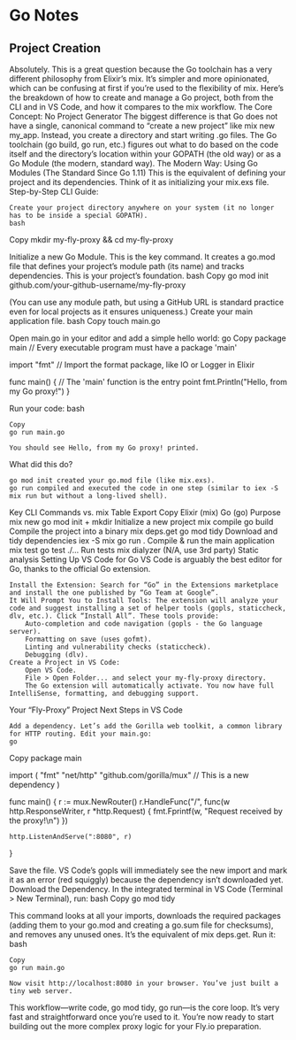 # Go Notes

## Project Creation
Absolutely. This is a great question because the Go toolchain has a very different philosophy from Elixir’s mix. It’s simpler and more opinionated, which can be confusing at first if you’re used to the flexibility of mix.
Here’s the breakdown of how to create and manage a Go project, both from the CLI and in VS Code, and how it compares to the mix workflow.
The Core Concept: No Project Generator
The biggest difference is that Go does not have a single, canonical command to “create a new project” like mix new my_app.
Instead, you create a directory and start writing .go files. The Go toolchain (go build, go run, etc.) figures out what to do based on the code itself and the directory’s location within your GOPATH (the old way) or as a Go Module (the modern, standard way).
The Modern Way: Using Go Modules (The Standard Since Go 1.11)
This is the equivalent of defining your project and its dependencies. Think of it as initializing your mix.exs file.
Step-by-Step CLI Guide:

    Create your project directory anywhere on your system (it no longer has to be inside a special GOPATH).
    bash

Copy
mkdir my-fly-proxy && cd my-fly-proxy

Initialize a new Go Module. This is the key command. It creates a go.mod file that defines your project’s module path (its name) and tracks dependencies. This is your project’s foundation.
bash
Copy
go mod init github.com/your-github-username/my-fly-proxy

(You can use any module path, but using a GitHub URL is standard practice even for local projects as it ensures uniqueness.)
Create your main application file.
bash
Copy
touch main.go

Open main.go in your editor and add a simple hello world:
go
Copy
package main // Every executable program must have a package 'main'

import "fmt" // Import the format package, like IO or Logger in Elixir

func main() { // The 'main' function is the entry point
    fmt.Println("Hello, from my Go proxy!")
}

Run your code:
bash

    Copy
    go run main.go

    You should see Hello, from my Go proxy! printed.

What did this do?

    go mod init created your go.mod file (like mix.exs).
    go run compiled and executed the code in one step (similar to iex -S mix run but without a long-lived shell).

Key CLI Commands vs. mix
Table
Export
Copy
Elixir (mix)
	Go (go)
	Purpose
mix new
	go mod init + mkdir
	Initialize a new project
mix compile
	go build
	Compile the project into a binary
mix deps.get
	go mod tidy
	Download and tidy dependencies
iex -S mix
	go run .
	Compile & run the main application
mix test
	go test ./...
	Run tests
mix dialyzer
	(N/A, use 3rd party)
	Static analysis
Setting Up VS Code for Go
VS Code is arguably the best editor for Go, thanks to the official Go extension.

    Install the Extension: Search for “Go” in the Extensions marketplace and install the one published by “Go Team at Google”.
    It Will Prompt You to Install Tools: The extension will analyze your code and suggest installing a set of helper tools (gopls, staticcheck, dlv, etc.). Click “Install All”. These tools provide:
        Auto-completion and code navigation (gopls - the Go language server).
        Formatting on save (uses gofmt).
        Linting and vulnerability checks (staticcheck).
        Debugging (dlv).
    Create a Project in VS Code:
        Open VS Code.
        File > Open Folder... and select your my-fly-proxy directory.
        The Go extension will automatically activate. You now have full IntelliSense, formatting, and debugging support.

Your “Fly-Proxy” Project Next Steps in VS Code

    Add a dependency. Let’s add the Gorilla web toolkit, a common library for HTTP routing. Edit your main.go:
    go

Copy
package main

import (
    "fmt"
    "net/http"
    "github.com/gorilla/mux" // This is a new dependency
)

func main() {
    r := mux.NewRouter()
    r.HandleFunc("/", func(w http.ResponseWriter, r *http.Request) {
        fmt.Fprintf(w, "Request received by the proxy!\n")
    })

    http.ListenAndServe(":8080", r)
}

Save the file. VS Code’s gopls will immediately see the new import and mark it as an error (red squiggly) because the dependency isn’t downloaded yet.
Download the Dependency. In the integrated terminal in VS Code (Terminal > New Terminal), run:
bash
Copy
go mod tidy

This command looks at all your imports, downloads the required packages (adding them to your go.mod and creating a go.sum file for checksums), and removes any unused ones. It’s the equivalent of mix deps.get.
Run it:
bash

    Copy
    go run main.go

    Now visit http://localhost:8080 in your browser. You’ve just built a tiny web server.

This workflow—write code, go mod tidy, go run—is the core loop. It’s very fast and straightforward once you’re used to it. You’re now ready to start building out the more complex proxy logic for your Fly.io preparation.
